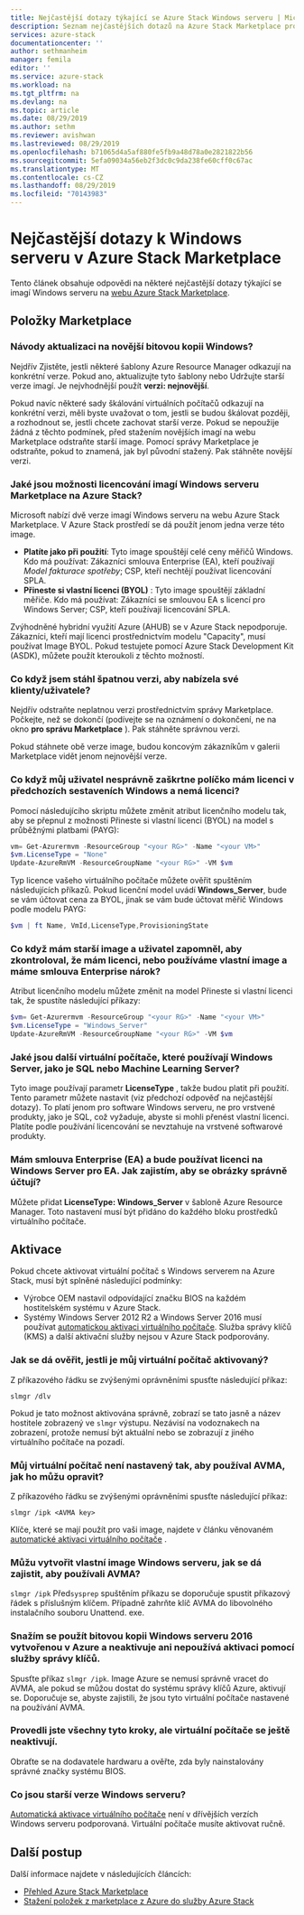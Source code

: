 ```yaml
---
title: Nejčastější dotazy týkající se Azure Stack Windows serveru | Microsoft Docs
description: Seznam nejčastějších dotazů na Azure Stack Marketplace pro Windows Server
services: azure-stack
documentationcenter: ''
author: sethmanheim
manager: femila
editor: ''
ms.service: azure-stack
ms.workload: na
ms.tgt_pltfrm: na
ms.devlang: na
ms.topic: article
ms.date: 08/29/2019
ms.author: sethm
ms.reviewer: avishwan
ms.lastreviewed: 08/29/2019
ms.openlocfilehash: b71065d4a5af880fe5fb9a48d78a0e2821822b56
ms.sourcegitcommit: 5efa09034a56eb2f3dc0c9da238fe60cff0c67ac
ms.translationtype: MT
ms.contentlocale: cs-CZ
ms.lasthandoff: 08/29/2019
ms.locfileid: "70143983"
---
```

# <a name="windows-server-in-azure-stack-marketplace-faq"></a>Nejčastější dotazy k Windows serveru v Azure Stack Marketplace

Tento článek obsahuje odpovědi na některé nejčastější dotazy týkající se imagí Windows serveru na [webu Azure Stack Marketplace](azure-stack-marketplace.md).

## <a name="marketplace-items"></a>Položky Marketplace

### <a name="how-do-i-update-to-a-newer-windows-image"></a>Návody aktualizaci na novější bitovou kopii Windows?

Nejdřív Zjistěte, jestli některé šablony Azure Resource Manager odkazují na konkrétní verze. Pokud ano, aktualizujte tyto šablony nebo Udržujte starší verze imagí. Je nejvhodnější použít **verzi: nejnovější**.

Pokud navíc některé sady škálování virtuálních počítačů odkazují na konkrétní verzi, měli byste uvažovat o tom, jestli se budou škálovat později, a rozhodnout se, jestli chcete zachovat starší verze. Pokud se nepoužije žádná z těchto podmínek, před stažením novějších imagí na webu Marketplace odstraňte starší image. Pomocí správy Marketplace je odstraňte, pokud to znamená, jak byl původní stažený. Pak stáhněte novější verzi.

### <a name="what-are-the-licensing-options-for-windows-server-marketplace-images-on-azure-stack"></a>Jaké jsou možnosti licencování imagí Windows serveru Marketplace na Azure Stack?

Microsoft nabízí dvě verze imagí Windows serveru na webu Azure Stack Marketplace. V Azure Stack prostředí se dá použít jenom jedna verze této image.  

- **Platíte jako při použití**: Tyto image spouštějí celé ceny měřičů Windows.
   Kdo má používat: Zákazníci smlouva Enterprise (EA), kteří používají *Model fakturace spotřeby*; CSP, kteří nechtějí používat licencování SPLA.
- **Přineste si vlastní licenci (BYOL)** : Tyto image spouštějí základní měřiče.
   Kdo má používat: Zákazníci se smlouvou EA s licencí pro Windows Server; CSP, kteří používají licencování SPLA.

Zvýhodněné hybridní využití Azure (AHUB) se v Azure Stack nepodporuje. Zákazníci, kteří mají licenci prostřednictvím modelu "Capacity", musí používat Image BYOL. Pokud testujete pomocí Azure Stack Development Kit (ASDK), můžete použít kteroukoli z těchto možností.

### <a name="what-if-i-downloaded-the-wrong-version-to-offer-my-tenantsusers"></a>Co když jsem stáhl špatnou verzi, aby nabízela své klienty/uživatele?

Nejdřív odstraňte neplatnou verzi prostřednictvím správy Marketplace. Počkejte, než se dokončí (podívejte se na oznámení o dokončení, ne na okno **pro správu Marketplace** ). Pak stáhněte správnou verzi.

Pokud stáhnete obě verze image, budou koncovým zákazníkům v galerii Marketplace vidět jenom nejnovější verze.

### <a name="what-if-my-user-incorrectly-checked-the-i-have-a-license-box-in-previous-windows-builds-and-they-dont-have-a-license"></a>Co když můj uživatel nesprávně zaškrtne políčko mám licenci v předchozích sestaveních Windows a nemá licenci?

Pomocí následujícího skriptu můžete změnit atribut licenčního modelu tak, aby se přepnul z možnosti Přineste si vlastní licenci (BYOL) na model s průběžnými platbami (PAYG):

```powershell
vm= Get-Azurermvm -ResourceGroup "<your RG>" -Name "<your VM>"
$vm.LicenseType = "None"
Update-AzureRmVM -ResourceGroupName "<your RG>" -VM $vm
```

Typ licence vašeho virtuálního počítače můžete ověřit spuštěním následujících příkazů. Pokud licenční model uvádí **Windows_Server**, bude se vám účtovat cena za BYOL, jinak se vám bude účtovat měřič Windows podle modelu PAYG:

```powershell
$vm | ft Name, VmId,LicenseType,ProvisioningState
```

### <a name="what-if-i-have-an-older-image-and-my-user-forgot-to-check-the-i-have-a-license-box-or-we-use-our-own-images-and-we-do-have-enterprise-agreement-entitlement"></a>Co když mám starší image a uživatel zapomněl, aby zkontroloval, že mám licenci, nebo používáme vlastní image a máme smlouva Enterprise nárok?

Atribut licenčního modelu můžete změnit na model Přineste si vlastní licenci tak, že spustíte následující příkazy:

```powershell
$vm= Get-Azurermvm -ResourceGroup "<your RG>" -Name "<your VM>"
$vm.LicenseType = "Windows_Server"
Update-AzureRmVM -ResourceGroupName "<your RG>" -VM $vm
```

### <a name="what-about-other-vms-that-use-windows-server-such-as-sql-or-machine-learning-server"></a>Jaké jsou další virtuální počítače, které používají Windows Server, jako je SQL nebo Machine Learning Server?

Tyto image používají parametr **LicenseType** , takže budou platit při použití. Tento parametr můžete nastavit (viz předchozí odpověď na nejčastější dotazy). To platí jenom pro software Windows serveru, ne pro vrstvené produkty, jako je SQL, což vyžaduje, abyste si mohli přenést vlastní licenci. Platíte podle používání licencování se nevztahuje na vrstvené softwarové produkty.

### <a name="i-have-an-enterprise-agreement-ea-and-will-be-using-my-ea-windows-server-license-how-do-i-make-sure-images-are-billed-correctly"></a>Mám smlouva Enterprise (EA) a bude používat licenci na Windows Server pro EA. Jak zajistím, aby se obrázky správně účtují?

Můžete přidat **LicenseType: Windows_Server** v šabloně Azure Resource Manager. Toto nastavení musí být přidáno do každého bloku prostředků virtuálního počítače.

## <a name="activation"></a>Aktivace

Pokud chcete aktivovat virtuální počítač s Windows serverem na Azure Stack, musí být splněné následující podmínky:

- Výrobce OEM nastavil odpovídající značku BIOS na každém hostitelském systému v Azure Stack.
- Systémy Windows Server 2012 R2 a Windows Server 2016 musí používat [automatickou aktivaci virtuálního počítače](/previous-versions/windows/it-pro/windows-server-2012-R2-and-2012/dn303421(v=ws.11)). Služba správy klíčů (KMS) a další aktivační služby nejsou v Azure Stack podporovány.

### <a name="how-can-i-verify-that-my-virtual-machine-is-activated"></a>Jak se dá ověřit, jestli je můj virtuální počítač aktivovaný?

Z příkazového řádku se zvýšenými oprávněními spusťte následující příkaz:

```shell
slmgr /dlv
```

Pokud je tato možnost aktivována správně, zobrazí se tato jasně a název hostitele zobrazený ve `slmgr` výstupu. Nezávisí na vodoznakech na zobrazení, protože nemusí být aktuální nebo se zobrazují z jiného virtuálního počítače na pozadí.

### <a name="my-vm-is-not-set-up-to-use-avma-how-can-i-fix-it"></a>Můj virtuální počítač není nastavený tak, aby používal AVMA, jak ho můžu opravit?

Z příkazového řádku se zvýšenými oprávněními spusťte následující příkaz:

```shell
slmgr /ipk <AVMA key>
```

Klíče, které se mají použít pro vaši image, najdete v článku věnovaném [automatické aktivaci virtuálního počítače](/previous-versions/windows/it-pro/windows-server-2012-R2-and-2012/dn303421(v=ws.11)) .

### <a name="i-create-my-own-windows-server-images-how-can-i-make-sure-they-use-avma"></a>Můžu vytvořit vlastní image Windows serveru, jak se dá zajistit, aby používali AVMA?

`slmgr /ipk` Před`sysprep` spuštěním příkazu se doporučuje spustit příkazový řádek s příslušným klíčem. Případně zahrňte klíč AVMA do libovolného instalačního souboru Unattend. exe.

### <a name="i-am-trying-to-use-my-windows-server-2016-image-created-on-azure-and-it-is-not-activating-or-using-kms-activation"></a>Snažím se použít bitovou kopii Windows serveru 2016 vytvořenou v Azure a neaktivuje ani nepoužívá aktivaci pomocí služby správy klíčů.

Spusťte příkaz `slmgr /ipk`. Image Azure se nemusí správně vracet do AVMA, ale pokud se můžou dostat do systému správy klíčů Azure, aktivují se. Doporučuje se, abyste zajistili, že jsou tyto virtuální počítače nastavené na používání AVMA.

### <a name="i-have-performed-all-of-these-steps-but-my-virtual-machines-are-still-not-activating"></a>Provedli jste všechny tyto kroky, ale virtuální počítače se ještě neaktivují.

Obraťte se na dodavatele hardwaru a ověřte, zda byly nainstalovány správné značky systému BIOS.

### <a name="what-about-earlier-versions-of-windows-server"></a>Co jsou starší verze Windows serveru?

[Automatická aktivace virtuálního počítače](/previous-versions/windows/it-pro/windows-server-2012-R2-and-2012/dn303421(v=ws.11)) není v dřívějších verzích Windows serveru podporovaná. Virtuální počítače musíte aktivovat ručně.

## <a name="next-steps"></a>Další postup

Další informace najdete v následujících článcích:

- [Přehled Azure Stack Marketplace](azure-stack-marketplace.md)
- [Stažení položek z marketplace z Azure do služby Azure Stack](azure-stack-download-azure-marketplace-item.md)

